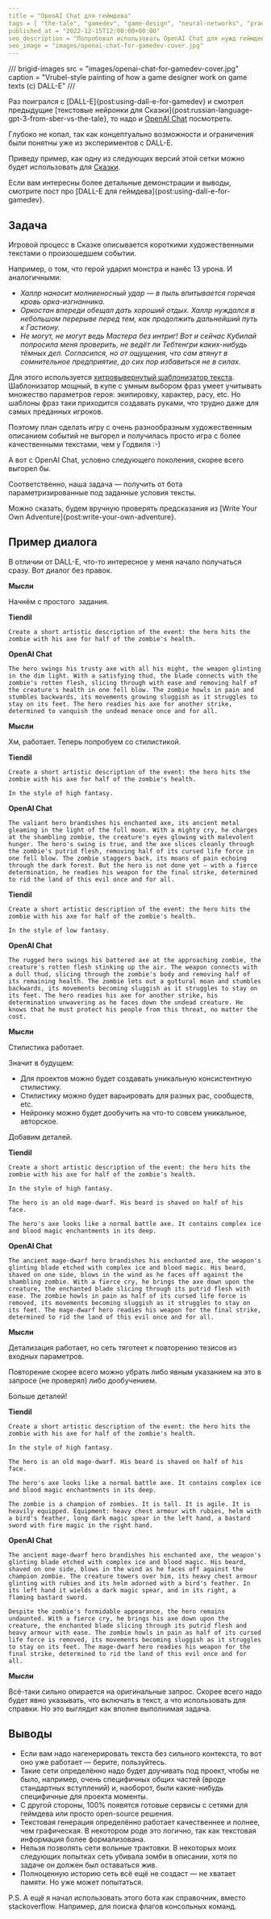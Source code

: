 ```yaml
---
title = "OpenAI Chat для геймдева"
tags = [ "the-tale", "gamedev", "game-design", "neural-networks", "practice", "procedural-content-generation", "development", "prompt-engineering"]
published_at = "2022-12-15T12:00:00+00:00"
seo_description = "Попробовал использовать OpenAI Chat для нужд геймдева. Работает, но надо доучивать и контролировать."
seo_image = "images/openai-chat-for-gamedev-cover.jpg"
---
```


/// brigid-images
src = "images/openai-chat-for-gamedev-cover.jpg"
caption = "Vrubel-style painting of how a game designer work on game texts (c) DALL-E"
///

Раз поигрался с [DALL-E]{post:using-dall-e-for-gamedev} и смотрел предыдущие [текстовые нейронки для Сказки]{post:russian-language-gpt-3-from-sber-vs-the-tale}, то надо и [OpenAI Chat](https://chat.openai.com/) посмотреть.

Глубоко не копал, так как концептуально возможности и ограничения были понятны уже из экспериментов с DALL-E.

Приведу пример, как одну из следующих версий этой сетки можно будет использовать для [Сказки](https://the-tale.org/).

Если вам интересны более детальные демонстрации и выводы, смотрите пост про [DALL-E для геймдева]{post:using-dall-e-for-gamedev}.

<!-- more -->

## Задача

Игровой процесс в Сказке описывается короткими художественными текстами о произошедшем событии.

Например, о том, что герой ударил монстра и нанёс 13 урона. И аналогичными:

- _Халлр наносит молниеносный удар — в пыль впитывается горячая кровь орка-изгнанника._
- _Оркостан впереди обещал дать хороший отдых. Халлр нуждался в небольшом перерыве перед тем, как продолжить дальнейший путь к Гастиону._
- _Не могут, не могут ведь Мастера без интриг! Вот и сейчас Кубилай попросила меня проверить, не ведёт ли Тебтенгри каких-нибудь тёмных дел. Согласился, но от ощущения, что сам втянут в сомнительное предприятие, до сих пор избавиться не в силах._

Для этого используется [хитровывернутый шаблонизатор текста](https://github.com/the-tale/utg). Шаблонизатор мощный, в купе с умным выбором фраз умеет учитывать множество параметров героя: экипировку, характер, расу, etc. Но шаблоны фраз таки приходится создавать руками, что трудно даже для самых преданных игроков.

Поэтому план сделать игру с очень разнообразным художественным описанием событий не выгорел и получилась просто игра с более качественными текстами, чем у Годвиля :-)

А вот с OpenAI Chat, условно следующего поколения, скорее всего выгорел бы.

Соответственно, наша задача — получить от бота параметризированные под заданные условия тексты.

Можно сказать, будем вручную проверять предсказания из [Write Your Own Adventure]{post:write-your-own-adventure}.

## Пример диалога

В отличии от DALL-E, что-то интересное у меня начало получаться сразу. Вот диалог без правок.

**Мысли**

Начнём с простого  задания.

**Tiendil**

```
Create a short artistic description of the event: the hero hits the zombie with his axe for half of the zombie's health.
```

**OpenAI Chat**

```
The hero swings his trusty axe with all his might, the weapon glinting in the dim light. With a satisfying thud, the blade connects with the zombie's rotten flesh, slicing through with ease and removing half of the creature's health in one fell blow. The zombie howls in pain and stumbles backwards, its movements growing sluggish as it struggles to stay on its feet. The hero readies his axe for another strike, determined to vanquish the undead menace once and for all.
```

**Мысли**

Хм, работает. Теперь попробуем со стилистикой.

**Tiendil**

```
Create a short artistic description of the event: the hero hits the zombie with his axe for half of the zombie's health.

In the style of high fantasy.
```

**OpenAI Chat**

```
The valiant hero brandishes his enchanted axe, its ancient metal gleaming in the light of the full moon. With a mighty cry, he charges at the shambling zombie, the creature's eyes glowing with malevolent hunger. The hero's swing is true, and the axe slices cleanly through the zombie's putrid flesh, removing half of its cursed life force in one fell blow. The zombie staggers back, its moans of pain echoing through the dark forest. But the hero is not done yet – with a fierce determination, he readies his weapon for the final strike, determined to rid the land of this evil once and for all.
```

**Tiendil**

```
Create a short artistic description of the event: the hero hits the zombie with his axe for half of the zombie's health.

In the style of low fantasy.
```

**OpenAI Chat**

```
The rugged hero swings his battered axe at the approaching zombie, the creature's rotten flesh stinking up the air. The weapon connects with a dull thud, slicing through the zombie's body and removing half of its remaining health. The zombie lets out a guttural moan and stumbles backwards, its movements becoming sluggish as it struggles to stay on its feet. The hero readies his axe for another strike, his determination unwavering as he faces down the undead creature. He knows that he must protect his people from this threat, no matter the cost.
```

**Мысли**

Стилистика работает.

Значит в будущем:

- Для проектов можно будет создавать уникальную консистентную стилистику.
- Стилистику можно будет варьировать для разных рас, сообществ, etc.
- Нейронку можно будет дообучить на что-то совсем уникальное, авторское.

Добавим деталей.

**Tiendil**

```
Create a short artistic description of the event: the hero hits the zombie with his axe for half of the zombie's health.

In the style of high fantasy.

The hero is an old mage-dwarf. His beard is shaved on half of his face.

The hero's axe looks like a normal battle axe. It contains complex ice and blood magic enchantments in its deep.
```

**OpenAI Chat**

```
The ancient mage-dwarf hero brandishes his enchanted axe, the weapon's glinting blade etched with complex ice and blood magic. His beard, shaved on one side, blows in the wind as he faces off against the shambling zombie. With a fierce cry, he brings the axe down upon the creature, the enchanted blade slicing through its putrid flesh with ease. The zombie howls in pain as half of its cursed life force is removed, its movements becoming sluggish as it struggles to stay on its feet. The mage-dwarf hero readies his weapon for the final strike, determined to rid the land of this evil once and for all.
```

**Мысли**

Детализация работает, но сеть тяготеет к повторению тезисов из входных параметров.

Повторение скорее всего можно убрать либо явным указанием на это в запросе (не проверял) либо дообучением.

Больше деталей!

**Tiendil**

```
Create a short artistic description of the event: the hero hits the zombie with his axe for half of the zombie's health.

In the style of high fantasy.

The hero is an old mage-dwarf. His beard is shaved on half of his face.

The hero's axe looks like a normal battle axe. It contains complex ice and blood magic enchantments in its deep.

The zombie is a champion of zombies. It is tall. It is agile. It is heavily equipped. Equipment: heavy chest armour with rubies, helm with a bird's feather, long dark magic spear in the left hand, a bastard sword with fire magic in the right hand.
```

**OpenAI Chat**

```
The ancient mage-dwarf hero brandishes his enchanted axe, the weapon's glinting blade etched with complex ice and blood magic. His beard, shaved on one side, blows in the wind as he faces off against the champion zombie. The creature towers over him, its heavy chest armour glinting with rubies and its helm adorned with a bird's feather. In its left hand it wields a dark magic spear, and in its right, a flaming bastard sword.

Despite the zombie's formidable appearance, the hero remains undaunted. With a fierce cry, he brings his axe down upon the creature, the enchanted blade slicing through its putrid flesh and heavy armour with ease. The zombie howls in pain as half of its cursed life force is removed, its movements becoming sluggish as it struggles to stay on its feet. The mage-dwarf hero readies his weapon for the final strike, determined to rid the land of this evil once and for all.
```

**Мысли**

Всё-таки сильно опирается на оригинальные запрос. Скорее всего надо будет явно указывать, что включать в текст, а что использовать для справки. Но это выглядит как вполне выполнимая задача.

## Выводы

- Если вам надо нагенерировать текста без сильного контекста, то вот оно уже работает — берите, пользуйтесь.
- Такие сети определённо надо будет доучивать под проект, чтобы не было, например, очень специфичных общих частей (вроде стандартных вступлений) и, наоборот, были какие-нибудь специфичные для проекта моменты.
- С другой стороны, 100% появятся готовые сервисы с сетями для геймдева или просто open-source решения.
- Текстовая генерация определённо работает качественнее и полнее, чем графическая. В некотором роде это логично, так как текстовая информация более формализована.
- Нельзя позволять сети вольные трактовки. В некоторых моих следующих попытках сеть убивала зомби в описании, хотя по задаче он должен был оставаться жив.
- Полноценную историю сеть всё ещё не создаст — не хватает памяти. Но уже может попытаться.

P.S. А ещё я начал использовать этого бота как справочник, вместо stackoverflow. Например, для поиска флагов консольных команд.

